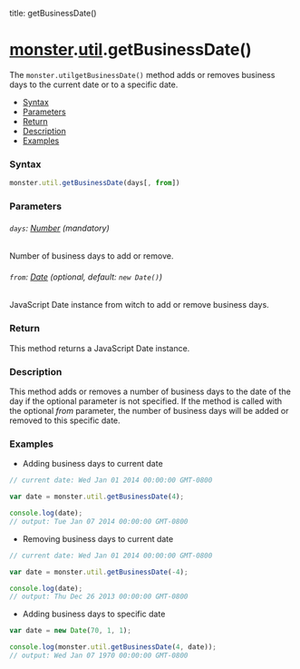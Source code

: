 title: getBusinessDate()

# [monster][monster].[util][util].getBusinessDate()
The `monster.utilgetBusinessDate()` method adds or removes business days to the current date or to a specific date.

* [Syntax](#syntax)
* [Parameters](#parameters)
* [Return](#return)
* [Description](#description)
* [Examples](#examples)

### Syntax
```javascript
monster.util.getBusinessDate(days[, from])
```

### Parameters

###### `days`: [Number][integer] (mandatory)

Number of business days to add or remove.

###### `from`: [Date][date] (optional, default: `new Date()`)

JavaScript Date instance from witch to add or remove business days.

### Return
This method returns a JavaScript Date instance.

### Description
This method adds or removes a number of business days to the date of the day if the optional parameter is not specified. If the method is called with the optional *from* parameter, the number of business days will be added or removed to this specific date.

### Examples
* Adding business days to current date
```javascript
// current date: Wed Jan 01 2014 00:00:00 GMT-0800

var date = monster.util.getBusinessDate(4);

console.log(date);
// output: Tue Jan 07 2014 00:00:00 GMT-0800

```
* Removing business days to current date
```javascript
// current date: Wed Jan 01 2014 00:00:00 GMT-0800

var date = monster.util.getBusinessDate(-4);

console.log(date);
// output: Thu Dec 26 2013 00:00:00 GMT-0800
```
* Adding business days to specific date
```javascript
var date = new Date(70, 1, 1);

console.log(monster.util.getBusinessDate(4, date));
// output: Wed Jan 07 1970 00:00:00 GMT-0800
```

[monster]: ../../monster.md
[util]: ../util.md

[integer]: https://developer.mozilla.org/en-US/docs/Web/JavaScript/Guide/Values,_variables,_and_literals#Integers
[date]: https://developer.mozilla.org/en-US/docs/Web/JavaScript/Reference/Global_Objects/Date
